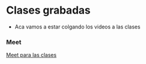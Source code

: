 # Clases grabadas

* Aca vamos a estar colgando los videos a las clases


### Meet
[Meet para las clases](https://meet.google.com/dsw-dwyp-fke?pli=1)